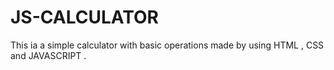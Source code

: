 # JS-CALCULATOR

This ia a simple calculator with basic operations made by using HTML , CSS and JAVASCRIPT .
